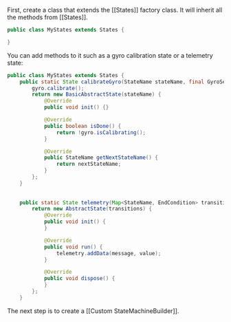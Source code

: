 First, create a class that extends the [[States]] factory class. It will inherit all the methods from [[States]].
```java
public class MyStates extends States {

}
```

You can add methods to it such as a gyro calibration state or a telemetry state:
```java
public class MyStates extends States {
    public static State calibrateGyro(StateName stateName, final GyroSensor gyro, final StateName nextStateName){
        gyro.calibrate();
        return new BasicAbstractState(stateName) {
            @Override
            public void init() {}

            @Override
            public boolean isDone() {
                return !gyro.isCalibrating();
            }

            @Override
            public StateName getNextStateName() {
                return nextStateName;
            }
        };
    }
    
    
    public static State telemetry(Map<StateName, EndCondition> transitions, final String message, final double value) {
        return new AbstractState(transitions) {
            @Override
            public void init() {
            }

            @Override
            public void run() {
                telemetry.addData(message, value);
            }

            @Override
            public void dispose() {
            }
        };
    }
```

The next step is to create a [[Custom StateMachineBuilder]].